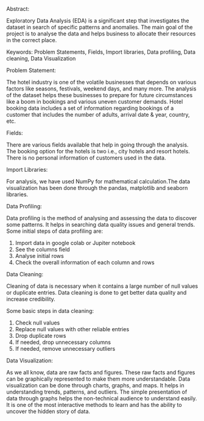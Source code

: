Abstract:                                                                                                 

Exploratory Data Analysis (EDA) is a significant step that investigates the dataset in search of specific patterns and anomalies. The main goal of the project is to analyse the data and helps business to allocate their resources in the correct place.

Keywords: Problem Statements, Fields, Import libraries, Data profiling, Data cleaning, Data Visualization

Problem Statement:

The hotel industry is one of the volatile businesses that depends on various factors like seasons, festivals, weekend days, and many more.
The analysis of the dataset helps these businesses to prepare for future circumstances like a boom in bookings and various uneven customer demands. Hotel booking data includes a set of information regarding bookings of a customer that includes the number of adults, arrival date & year, country, etc.

Fields:

There are various fields available that help in going through the analysis. 
The booking option for the hotels is two i.e., city hotels and resort hotels. There is no personal information of customers used in the data. 

Import Libraries:

For analysis, we have used NumPy for mathematical calculation.The data visualization has been done through the pandas, matplotlib and seaborn libraries.

Data Profiling:

Data profiling is the method of analysing and assessing the data to discover some patterns. It helps in searching data quality issues and general trends.
Some initial steps of data profiling are:

1.	Import data in google colab or Jupiter notebook
2.	See the columns field
3.	Analyse initial rows
4.	Check the overall information of each column and rows

Data Cleaning:

Cleaning of data is necessary when it contains a large number of null values or duplicate entries.
Data cleaning is done to get better data quality and increase credibility.

Some basic steps in data cleaning:
1.	Check null values
2.	Replace null values with other reliable entries
3.	Drop duplicate rows
4.	If needed, drop unnecessary columns
5.	If needed, remove unnecessary outliers
 
Data Visualization:
 
As we all know, data are raw facts and figures. These raw facts and figures can be graphically represented to make them more understandable.
Data visualization can be done through charts, graphs, and maps. It helps in understanding trends, patterns, and outliers. 
The simple presentation of data through graphs helps the non-technical audience to understand easily. It is one of the most interactive methods to learn and has the ability to uncover the hidden story of data.
